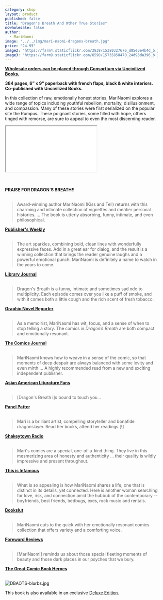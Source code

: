 ```yaml
---
category: shop
layout: product
published: false
title: "Dragon's Breath And Other True Stories"
nowholesale: false
author: 
  - MariNaomi
image: "../../img/mari-naomi-dragons-breath.jpg"
price: "24.95"
image2: "https://farm4.staticflickr.com/3838/15380327676_d85e5e4b4d_b.jpg"
image3: "https://farm9.staticflickr.com/8590/15735858470_24d95da396_b.jpg"
---
```


__[Wholesale orders can be placed through Consortium via Uncivilized Books.](http://www.cbsd.com/book/dragons-breath/mari-naomi/9781941250013)__

__384 pages, 6” x 9” paperback with french flaps, black & white interiors. Co-published with Uncivilized Books.__ 

In this collection of raw, emotionally honest stories, MariNaomi explores a wide range of topics including youthful rebellion, mortality, disillusionment, and compassion. Many of these stories were first serialized on the popular site the Rumpus. These poignant stories, some filled with hope, others tinged with remorse, are sure to appeal to even the most discerning reader.

<div class='video'><iframe src="//www.youtube.com/embed/gUY3YiA7xac?rel=0" allowfullscreen></iframe></div> <br/>
<br/>

**PRAISE FOR DRAGON'S BREATH!!** <br/>
<br/>

>Award-winning author MariNaomi (Kiss and Tell) returns with this charming and intimate collection of vignettes and meatier personal histories. ... The book is utterly absorbing, funny, intimate, and even philosophical. 

__[Publisher's Weekly](http://www.publishersweekly.com/978-1-941250-01-3)__ <br/> <br/>

>The art sparkles, combining bold, clean lines with wonderfully expressive faces. Add in a great ear for dialog, and the result is a winning collection that brings the reader genuine laughs and a powerful emotional punch. MariNaomi is definitely a name to watch in the years to come. 

__[Library Journal](http://reviews.libraryjournal.com/2014/10/books/graphic-novels/graphic-novels-watch-out-for-works-by-marinaomi-xpress-reviews/)__ <br/> <br/>

>Dragon's Breath is a funny, intimate and sometimes sad ode to multiplicity. Each episode comes over you like a puff of smoke, and with it comes both a little cough and the rich scent of fresh tobacco.

[**Graphic Novel Reporter**](http://www.graphicnovelreporter.com/reviews/dragons-breath-and-other-true-stories) <br/>
<br/>

>As a memoirist, MariNaomi has wit, focus, and a sense of when to stop telling a story. The comics in _Dragon’s Breath_ are both compact and emotionally resonant.

[**The Comics Journal**](http://www.tcj.com/reviews/dragons-breath/) <br/>
<br/>

>MariNaomi knows how to weave in a sense of the comic, so that moments of deep despair are always balanced with some levity and even mirth ... A highly
recommended read from a new and exciting independent publisher.

[**Asian American Liturature Fans**](http://asianamlitfans.livejournal.com/174116.html) <br/>
<br/>

>[Dragon's Breath i]s bound to touch you...

[**Panel Patter**](http://www.panelpatter.com/2014/09/spx-spotlight-2014-mari-naomi-and.html) <br/>
<br/>

>Mari is a brilliant artist, compelling storyteller and bonafide dragonslayer. Read her books, attend her readings [!]

[**Shakeytown Radio**](http://brodiehubbard.tumblr.com/post/98505887795/dragonsbreath) <br/>
<br/>

>Mari's comics are a special, one-of-a-kind thing. They live in this mesmerizing area of honesty and authenticity ... their quality is wildly impressive and present throughout.

[**This is Infamous**](http://thisisinfamous.com/dragons-breath-true-stories-comic-review-real-real-gets/) <br/>
<br/>

>What is so appealing is how MariNaomi shares a life, one that is distinct in its details, yet connected. Here is another woman searching for love, risk, and connection amid the hubbub of the contemporary -- boyfriends, best friends, bedbugs, exes, rock music and rentals.

[**Bookslut**](http://www.bookslut.com/thousandfurs/2014_11_020962.php) <br/>
<br/>

>MariNaomi cuts to the quick with her emotionally resonant comics collection that offers variety and a comforting voice.

[**Foreword Reviews**](https://www.forewordreviews.com/reviews/dragons-breath-and-other-true-tales/) <br/>
<br/>

>[MariNaomi] reminds us about those special fleeting moments of beauty and those dark places in our psyches that we bury.

[**The Great Comic Book Heroes**](http://thegreatcomicbookheroes.blogspot.com/2014/11/mari-naomis-dragons-breath.html) <br/>
<br/>



![DBAOTS-blurbs.jpg](/media/DBAOTS-blurbs.jpg)

This book is also available in an exclusive [Deluxe Edition](http://2dcloud.com/shop/dragons-breath-deluxe-order/).